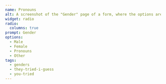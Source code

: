 ```yaml
---
name: Pronouns
alt: A screenshot of the "Gender" page of a form, where the options are Male, Female, Pronouns, Other
widget: radio
radio:
  columns: true
prompt: Gender
options:
  - Male
  - Female
  - Pronouns
  - Other
tags:
  - genders
  - they-tried-i-guess
  - you-tried
---
```

